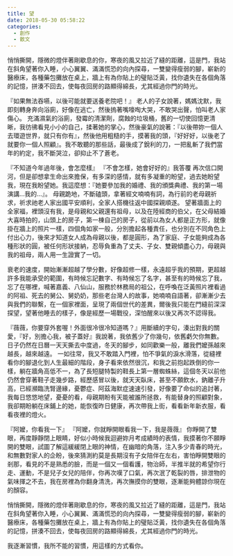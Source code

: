 ```yaml
---
title: 望
date: 2018-05-30 05:58:22
categories:
  - 創作
  - 散文
---
```

悄悄撕開，隱微的燈伴著剛歇息的你，寒夜的風又拉近了縫的距離，這是門，我站在斜角望著你入睡，小心翼翼、滿滿慌恐的向內探尋，一雙變得瘦弱的腳，嶄新的醫療床，各種藥包攤放在桌上，牆上有為你貼上的璧貼泛黃，找你遺失在各個角落的記憶，拼湊不回去，使每夜回房的路顯得綿長，尤其經過你門的時光。
<!--more-->
『如果無法吞嚥，以後可能就要送養老院吧！』
老人的子女說著，媽媽沈默，我即刻轉身奔向浴廁，好像在逃亡，然後摀著嘴嚎啕大哭，不敢哭出聲，怕叫老人家傷心。
充滿濕氣的浴廁，發霉的清潔劑，腐蝕的垃圾桶，舊的一切使回憶更清晰，我彷彿看見小小的自己，揉著她的掌心，然後豪氣的說著：『以後帶妳一個人去環遊世界，就只有你有』，然後他用粗糙的手，摸著我的頭，『好好好，以後老了就要你一個人照顧』。我不敢聽的那些話，最後成了銳利的刀，一把亂斬了我們當年的約定，我不斷哭泣，卻抑止不了蒼老。

『不知道今年過年後，會怎麼樣』
『不會怎樣，她會好好的』我答覆
再次信口開河，但是卻想拿生命出來擔保，有多深的感情，就有多凝重的盼望，過去她盼望我，現在我盼望她。我這麼想：『她要參加我的婚禮、我的頒獎典禮、我的第一場演講…我的…』。
母親跪地，不斷磕頭，拿著經文喃喃有詞，為行前的老母親祈求，祈求祂老人家出國平安順利，全家人搭機往返中國探親順遂。
望著牆面上的全家福，裡頭沒有我，是母親和父親還有祖母，以及在陸經商的伯父，在父母結婚大喜時拍的，山頭上的房子，第一棟自己的房子，從前以為女人都是正方形，就像掛在牆上的照片一樣，四個角如家一般，分別擔起各種責任，也分別在不同角色上付出心力，後來才知道女人成為母親以後，都是圓形，為了家庭、子女能夠成為各種形狀的圓，被任何形狀接納，忍辱負重為了丈夫、子女、雙親傾盡心力，母親與我的祖母，兩人用一生證實了一切。

衰老的速度，開始漸漸超越了學分數，好像超修一樣，永遠超乎我的預期，更超越許多我能承受的範圍，有時候忘記數字、有時候忘了名字，甚至有的時候忘了我，忘了在哪裡，喊著嘉義、八仙山，服務於林務局的祖公，在呼喚在泛黃照片裡看過的阿祖、死去的舅公、舅奶奶，那些老台灣人的故事，她喃喃自語著，卻漸漸少去與我們的聯繫，在一個家裡面，呈現了兩個世代的差異，爾後我只能在門縫前深深探望，望著他睡去的樣子，像是經歷一場戰役，深怕醒來以後又再次不認得我。

『薇薇，你要穿外套喔！外面很冷很冷知道嗎？』用斷續的字句，湊出對我的關愛，『好，別擔心我，被子蓋好』我說著，我依舊少了你幾句，依舊虧欠你無數。
日子仍然在日曆一天天撕去中度過，冬天的腳步，如同歡樂一般，離我們嬤孫越來越長，越來越遠。
一如往常，我又不敢踏入門裡，怕不爭氣的淚水滑落，從縫裡看你的腳退化到人生最細的階段，身子看來依然很沉，和我之前抱起跌倒的你一樣，躺在牆角高低不一，為了長短腿特製的鞋長上第一層蜘蛛絲，這個冬天以前他仍然會穿著鞋子走幾步路，經歷感冒以後，就天天臥床，甚至不願飲水，鈉離子升高，已經瀕臨洗腎邊緣，憂鬱症、阿茲海默症速速引發，好像要了命似的追討著，我每日悠悠地望，憂憂的看，母親期盼有天能被誰所拯救，有能替身的照顧對象，我卻期盼躺在床鋪上的她，能恢復昨日健康，再次帶我上街，看看新年新衣服，看看夜裡的燈火。

『阿嬤，你看我一下』
『阿嬤，你就睜開眼看我一下，我是薇薇』
你睜開了雙眼，再度靜靜閉上眼睛，好似小時候我迴避妳月考成績時的表情，我摸著你不願睜開的雙眼，試圖了解這緩緩閉上眼的神情，在幽暗的角落，注入多少青春的時光，和無數對家人的企盼，後來猜測約莫是長期沒有子女陪伴在左右，害怕睜開雙眼的剎那，看見的不是熟悉的臉，而是一個又一個看護，物治師，半推半就的希望你行走、運動，不是兒子女兒的陪伴，你再次嘆了口氣，再次泯了乾裂的唇，排泄物的氣味揮之不去，我在房裡為你翻身清洗，再次撫摸你的雙眼，逐漸能夠體諒你現在的顏容。

悄悄撕開，隱微的燈伴著剛歇息的你，寒夜的風又拉近了縫的距離，這是門，我站在斜角望著你入睡，小心翼翼、滿滿慌恐的向內探尋，一雙變得瘦弱的腳，嶄新的醫療床，各種藥包攤放在桌上，牆上有為你貼上的璧貼泛黃，找你遺失在各個角落的記憶，拼湊不回去，使每夜回房的路顯得綿長，尤其經過你門的時光。

我逐漸習慣，我所不能的習慣，用這樣的方式看你。